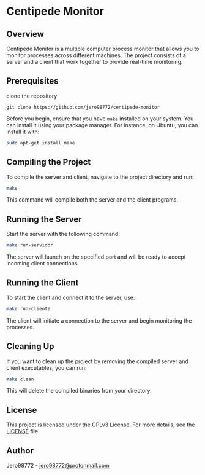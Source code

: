 # Centipede Monitor
## Overview

Centipede Monitor is a multiple computer process monitor that allows you to monitor processes across different machines. The project consists of a server and a client that work together to provide real-time monitoring.

## Prerequisites

clone the repository

    git clone https://github.com/jero98772/centipede-monitor

Before you begin, ensure that you have `make` installed on your system. You can install it using your package manager. For instance, on Ubuntu, you can install it with:

```sh
sudo apt-get install make
```

## Compiling the Project

To compile the server and client, navigate to the project directory and run:

```sh
make
```

This command will compile both the server and the client programs.

## Running the Server

Start the server with the following command:

```sh
make run-servidor
```

The server will launch on the specified port and will be ready to accept incoming client connections.

## Running the Client

To start the client and connect it to the server, use:

```sh
make run-cliente
```

The client will initiate a connection to the server and begin monitoring the processes.

## Cleaning Up

If you want to clean up the project by removing the compiled server and client executables, you can run:

```sh
make clean
```

This will delete the compiled binaries from your directory.

## License

This project is licensed under the GPLv3 License. For more details, see the [LICENSE](LICENSE) file.

## Author

Jero98772 - [jero98772@protonmail.com](mailto:jero98772@protonmail.com)
